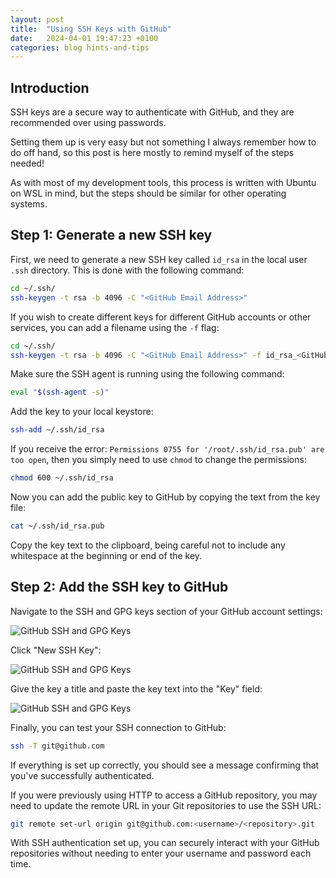 ```yaml
---
layout: post
title:  "Using SSH Keys with GitHub"
date:   2024-04-01 19:47:23 +0100
categories: blog hints-and-tips
---
```


## Introduction

SSH keys are a secure way to authenticate with GitHub, and they are recommended over using passwords.

Setting them up is very easy but not something I always remember how to do off hand, so this post is here mostly to remind myself of the steps needed!

As with most of my development tools, this process is written with Ubuntu on WSL in mind, but the steps should be similar for other operating systems.

## Step 1: Generate a new SSH key

First, we need to generate a new SSH key called ```id_rsa``` in the local user ```.ssh``` directory. This is done with the following command:

```bash
cd ~/.ssh/
ssh-keygen -t rsa -b 4096 -C "<GitHub Email Address>"
```

If you wish to create different keys for different GitHub accounts or other services, you can add a filename using the ```-f``` flag:

```bash
cd ~/.ssh/
ssh-keygen -t rsa -b 4096 -C "<GitHub Email Address>" -f id_rsa_<GitHub Username>
```

Make sure the SSH agent is running using the following command:

```bash
eval "$(ssh-agent -s)"
```

Add the key to your local keystore:

```bash
ssh-add ~/.ssh/id_rsa
```

If you receive the error: ```Permissions 0755 for '/root/.ssh/id_rsa.pub' are too open```, then you simply need to use ```chmod``` to change the permissions:

```bash
chmod 600 ~/.ssh/id_rsa
```

Now you can add the public key to GitHub by copying the text from the key file:

```bash
cat ~/.ssh/id_rsa.pub
```

Copy the key text to the clipboard, being careful not to include any whitespace at the beginning or end of the key.

## Step 2: Add the SSH key to GitHub

Navigate to the SSH and GPG keys section of your GitHub account settings:

![GitHub SSH and GPG Keys](../../../../../assets/images/blog/2024/04/01/github-ssh-keys/add-ssh-key-to-github-1.png)

Click "New SSH Key":

![GitHub SSH and GPG Keys](../../../../../assets/images/blog/2024/04/01/github-ssh-keys/add-ssh-key-to-github-2.png)

Give the key a title and paste the key text into the "Key" field:

![GitHub SSH and GPG Keys](../../../../../assets/images/blog/2024/04/01/github-ssh-keys/add-ssh-key-to-github-3.png)

Finally, you can test your SSH connection to GitHub:

```bash
ssh -T git@github.com
```

If everything is set up correctly, you should see a message confirming that you've successfully authenticated.

If you were previously using HTTP to access a GitHub repository, you may need to update the remote URL in your Git repositories to use the SSH URL:

```bash
git remote set-url origin git@github.com:<username>/<repository>.git
```

With SSH authentication set up, you can securely interact with your GitHub repositories without needing to enter your username and password each time.
